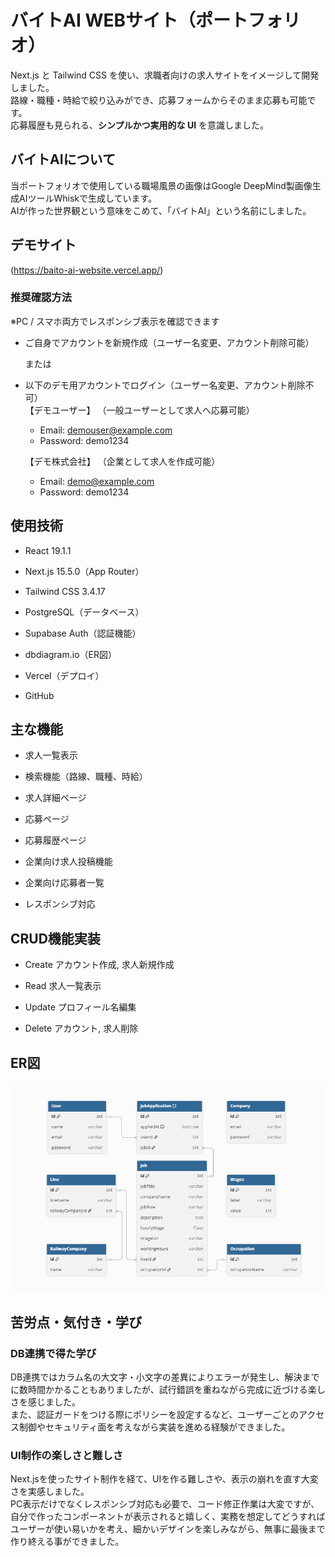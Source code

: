 # バイトAI WEBサイト（ポートフォリオ）

Next.js と Tailwind CSS を使い、求職者向けの求人サイトをイメージして開発しました。<br>
路線・職種・時給で絞り込みができ、応募フォームからそのまま応募も可能です。<br>
応募履歴も見られる、**シンプルかつ実用的な UI** を意識しました。

## バイトAIについて

当ポートフォリオで使用している職場風景の画像はGoogle DeepMind製画像生成AIツールWhiskで生成しています。<br>
AIが作った世界観という意味をこめて、「バイトAI」という名前にしました。

## デモサイト

(https://baito-ai-website.vercel.app/)

### 推奨確認方法

※PC / スマホ両方でレスポンシブ表示を確認できます

- ご自身でアカウントを新規作成（ユーザー名変更、アカウント削除可能）<br>

  または

- 以下のデモ用アカウントでログイン（ユーザー名変更、アカウント削除不可）<br>
  【デモユーザー】 （一般ユーザーとして求人へ応募可能）
  - Email: demouser@example.com
  - Password: demo1234

  【デモ株式会社】 （企業として求人を作成可能）
  - Email: demo@example.com
  - Password: demo1234

## 使用技術

- React 19.1.1

- Next.js 15.5.0（App Router）

- Tailwind CSS 3.4.17

- PostgreSQL（データベース）

- Supabase Auth（認証機能）

- dbdiagram.io（ER図）

- Vercel（デプロイ）

- GitHub

## 主な機能

- 求人一覧表示

- 検索機能（路線、職種、時給）

- 求人詳細ページ

- 応募ページ

- 応募履歴ページ

- 企業向け求人投稿機能

- 企業向け応募者一覧

- レスポンシブ対応

## CRUD機能実装

- Create アカウント作成, 求人新規作成

- Read 求人一覧表示

- Update プロフィール名編集

- Delete アカウント, 求人削除

## ER図

![ER図](/public/images/ER.png)

## 苦労点・気付き・学び

### DB連携で得た学び

DB連携ではカラム名の大文字・小文字の差異によりエラーが発生し、解決までに数時間かかることもありましたが、試行錯誤を重ねながら完成に近づける楽しさを感じました。<br/>また、認証ガードをつける際にポリシーを設定するなど、ユーザーごとのアクセス制御やセキュリティ面を考えながら実装を進める経験ができました。

### UI制作の楽しさと難しさ

Next.jsを使ったサイト制作を経て、UIを作る難しさや、表示の崩れを直す大変さを実感しました。<br/>
PC表示だけでなくレスポンシブ対応も必要で、コード修正作業は大変ですが、自分で作ったコンポーネントが表示されると嬉しく、実務を想定してどうすればユーザーが使い易いかを考え、細かいデザインを楽しみながら、無事に最後まで作り終える事ができました。
